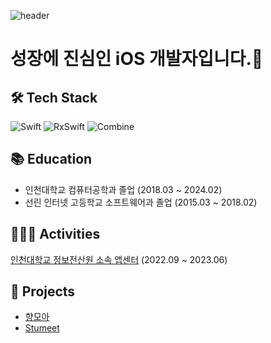 ![header](https://capsule-render.vercel.app/api?type=soft&color=ADD8FD&height=300&section=header&text=Jihun's%20Github&fontSize=90&fontColor=ffffff&animation=fadeIn)

# 성장에 진심인 iOS 개발자입니다.🐣

## 🛠 Tech Stack
![Swift](https://img.shields.io/badge/Swift-F05138?style=flat&logo=swift&logoColor=white) ![RxSwift](https://img.shields.io/badge/RxSwift-B7178C?style=flat&logo=reactivex&logoColor=white) ![Combine](https://img.shields.io/badge/Combine-5AC8FA?style=flat&logo=apple&logoColor=white)

## 📚 Education
- 인천대학교 컴퓨터공학과 졸업 (2018.03 ~ 2024.02)
- 선린 인터넷 고등학교 소프트웨어과 졸업 (2015.03 ~ 2018.02)

## 🧑🏻‍💻 Activities
[인천대학교 정보전산원 소속 앱센터](https://home.inuappcenter.kr/) (2022.09 ~ 2023.06)

## 📂 Projects
- [향모아](https://github.com/HMOAA/HMOA_iOS)
- [Stumeet](https://github.com/stumeet/STUMEET-iOS/)
